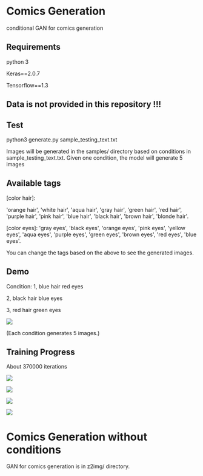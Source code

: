 # Comics Generation
conditional GAN for comics generation

## Requirements
python 3

Keras==2.0.7

Tensorflow==1.3

## Data is not provided in this repository !!!

## Test
python3 generate.py sample_testing_text.txt

Images will be generated in the samples/ directory based on conditions in sample_testing_text.txt. Given one condition, the model will generate 5 images

## Available tags
[color hair]:

'orange hair', 'white hair', 'aqua hair', 'gray hair', 'green hair', 'red hair', 'purple hair', 'pink hair', 'blue hair', 'black hair', 'brown hair', 'blonde hair'.

[color eyes]: 
'gray eyes', 'black eyes', 'orange eyes', 'pink eyes', 'yellow eyes', 'aqua eyes', 'purple eyes', 'green eyes', 'brown eyes', 'red eyes', 'blue eyes'.

You can change the tags based on the above to see the generated images.

## Demo
Condition: 
1, blue hair red eyes

2, black hair blue eyes

3, red hair green eyes

![](https://raw.githubusercontent.com/cjerry1243/Comics_Generation/master/images/sample_testing_img.png)

(Each condition generates 5 images.)

## Training Progress 
About 370000 iterations

![](https://raw.githubusercontent.com/cjerry1243/Comics_Generation/master/images/progress1.png)

![](https://raw.githubusercontent.com/cjerry1243/Comics_Generation/master/images/progress2.png)

![](https://raw.githubusercontent.com/cjerry1243/Comics_Generation/master/images/progress3.png)

![](https://raw.githubusercontent.com/cjerry1243/Comics_Generation/master/images/progress4.png)

# Comics Generation without conditions
GAN for comics generation is in z2img/ directory.

